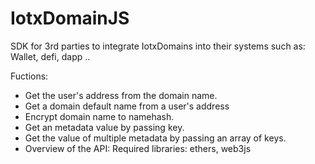 # IotxDomainJS

SDK for 3rd parties to integrate IotxDomains into their systems such as: Wallet, defi, dapp ..

Fuctions:

- Get the user's address from the domain name.
- Get a domain default name from a user's address
- Encrypt domain name to namehash.
- Get an metadata value by passing key.
- Get the value of multiple metadata by passing an array of keys.
- Overview of the API: Required libraries: ethers, web3js

